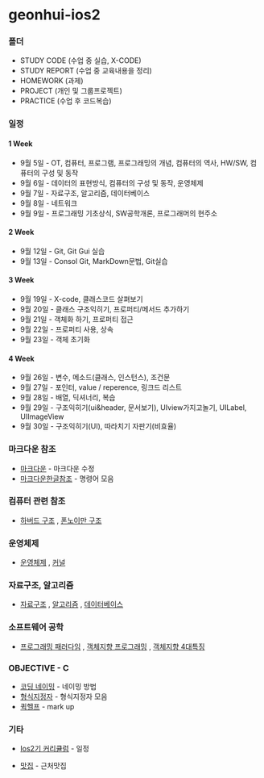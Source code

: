# geonhui-ios2

### 폴더
 - STUDY CODE (수업 중 실습,  X-CODE)
 - STUDY REPORT (수업 중 교육내용을 정리)
 - HOMEWORK (과제)
 - PROJECT (개인 및 그룹프로젝트)
 - PRACTICE (수업 후 코드복습)

### 일정
#### 1 Week
* 9월 5일 - OT, 컴퓨터, 프로그램,  프로그래밍의 개념, 컴퓨터의 역사, HW/SW, 컴퓨터의 구성 및 동작
* 9월 6일 - 데이터의 표현방식, 컴퓨터의 구성 및 동작, 운영체제
* 9월 7일 - 자료구조, 알고리즘, 데이터베이스
* 9월 8일 - 네트워크
* 9월 9일 - 프로그래밍 기초상식, SW공학개론, 프로그래머의 현주소

#### 2 Week
* 9월 12일 - Git, Git Gui 실습
* 9월 13일 - Consol Git, MarkDown문법, Git실습

#### 3 Week
* 9월 19일 - X-code, 클래스코드 살펴보기
* 9월 20일 - 클래스 구조익히기, 프로퍼티/메서드 추가하기
* 9월 21일 - 객체화 하기, 프로퍼티 접근
* 9월 22일 - 프로퍼티 사용, 상속
* 9월 23일 - 객체 초기화

#### 4 Week
* 9월 26일 - 변수, 메소드(클래스, 인스턴스), 조건문
* 9월 27일 - 포인터, value / reperence, 링크드 리스트
* 9월 28일 - 배열, 딕셔너리, 복습
* 9월 29일 - 구조익히기(ui&header, 문서보기), UIview가지고놀기, UILabel, UIImageView
* 9월 30일 - 구조익히기(UI), 따라치기 자판기(비효율)

### 마크다운 참조
* [마크다운] - 마크다운 수정
* [마크다운한글참조] - 명령어 모음

### 컴퓨터 관련 참조
* [하버드 구조]  , [폰노이만 구조] 

### 운영체제
* [운영체제]  , [커널]

### 자료구조, 알고리즘
* [자료구조]  , [알고리즘]  , [데이터베이스]

### 소프트웨어 공학
* [프로그래밍 패러다임]  , [객체지향 프로그래밍] , [객체지향 4대특징]

### OBJECTIVE - C
* [코딩 네이밍] - 네이밍 방법
* [형식지정자] - 형식지정자 모음
* [퀵헬프] - mark up

### 기타
* [Ios2기 커리큘럼] - 일정
* [맛집] - 근처맛집

   [마크다운]: <https://stackedit.io/editor#>
   [운영체제]: <https://goo.gl/4UaIWu>
   [퀵헬프]: <https://developer.apple.com/library/content/documentation/Xcode/Reference/xcode_markup_formatting_ref/SymbolDocumentation.html>
   [프로그래밍 패러다임]: <https://goo.gl/JyjX1H>
   [객체지향 프로그래밍]: <https://goo.gl/AtI3vN>
   [객체지향 4대특징]: <http://psh85a.tistory.com/entry/c%EA%B0%9D%EC%B2%B4%EC%A7%80%ED%96%A5-%ED%94%84%EB%A1%9C%EA%B7%B8%EB%9E%A8%EC%9D%98-4%EB%8C%80-%ED%8A%B9%EC%A7%95>
   [커널]: <https://goo.gl/CG9zir>
   [자료구조]:<https//goo.gl/f807Vo>
   [데이터베이스]: <https//goo.gl/tjpqqq>
   [알고리즘]:<https//goo.gl/GRz6tA>
   [마크다운한글참조]: <https://www.evernote.com/shard/s3/sh/128acb97-d3c5-4eda-aa1b-c71ecd2f3a15/54a14ebd5d4ce7507bf78e5af640d0e9>
   [Ios2기 커리큘럼]: <https://docs.google.com/spreadsheets/d/1XYvfdoR1tBto0jA2zoK8QDxZWvkTFsRNPcKYIBqhkUQ/edit#gid=0>
   [맛집]: <https://drive.google.com/open?id=1rBqgIDPhz2_KDAAnH-KDVB2nNEU>
   [코딩 네이밍]: <http://redleaf.tistory.com/20>
   [형식지정자]: <http://alvinalexander.com/programming/printf-format-cheat-sheet>
   [하버드 구조]: <https://goo.gl/oA9r6r>
   [폰노이만 구조]: <https://goo.gl/k80z38>
